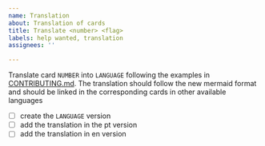 ```yaml
---
name: Translation
about: Translation of cards
title: Translate <number> <flag>
labels: help wanted, translation
assignees: ''

---
```


Translate card `NUMBER` into `LANGUAGE` following the examples in [CONTRIBUTING.md](/jtemporal/gitfichas/blob/main/CONTRIBUTING.md). The translation should follow the new mermaid format and should be linked in the corresponding cards in other available languages

- [ ] create the `LANGUAGE` version
- [ ] add the translation in the pt version
- [ ] add the translation in en version
